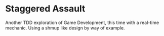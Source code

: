 # Staggered Assault
Another TDD exploration of Game Development, this time with a real-time mechanic. Using a shmup like design by way of example.

